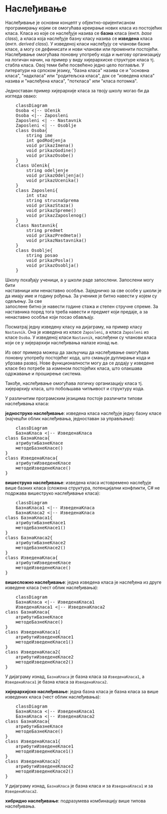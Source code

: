 # Наслеђивање

Наслеђивање је основни концепт у објектно-оријентисаном програмирању којим се
омогућава креирање нових класа из постојећих класа. Класа из које се наслеђује
назива се **базна** класа (енгл. *base class*), а класа која наслеђује базну
класу назива се **изведена** класа (енгл. *derived class*). У изведеној класи
наслеђују се чланови базне класе, а могу се дефинисати и нови чланови или
променити постојећи. Наслеђивање омогућава поновну употребу кода и његову
организацију на логичан начин, на пример у виду хијерархиске структуре класа
тј. стабла класа. Овој теми биће посвећено једно цело поглавље. У литератури
на српском језику, "базна класа" назива се и "основна класа", "надкласа" или
"родитељска класа", док се "изведена класа" назива и "наслеђена класа",
"поткласа" или "класа потомка".

Једноставан пример хијерархије класа за твоју школу могао би да изгледа овако:

<pre class="mermaid">
    classDiagram
    Osoba <|-- Učenik
    Osoba <|-- Zaposleni
    Zaposleni <| -- Nastavnik
    Zaposleni <| -- Osoblje
    class Osoba{
        string ime
        int godRodjenja
        void prikazImena()
        void prikazGodine()
        void prikazOsobe()
    }
    class Učenik{
        string odeljenje
        void prikazOdeljenja()
        void prikazUcenika()
    }
    class Zaposleni{
        int staz
        string strucnaSprema
        void prikazStaza()
        void prikazSpreme()
        void prikazZaposlenog()
    }
    class Nastavnik{
        string predmet
        void prikazPredmeta()
        void prikazNastavnika()
    }
    class Osoblje{
        string posao
        void prikazPosla()
        void prikazOsoblja()
    }
</pre>
<script type="module">
    import mermaid from 'https://cdn.jsdelivr.net/npm/mermaid@10/dist/mermaid.esm.min.mjs';
    mermaid.initialize({ startOnLoad: true });
</script>

Школу похађају ученици, а у школи раде запослени. Запослени могу бити             
наставници или ненаставно особље. Заједничко за све особе у школи је да имају
име и годину рођења. За ученике је битно навести у којем су одељењу. За све                
запослене битно је навести године стажа и степен стручне спреме. За наставника
поред тога треба навести и предмет који предаје, а за ненаставно особље који
посао обављају.

Посматрај једну изведену класу на дијаграму, на пример класу `Nastavnik`. Она
је изведена из класе `Zaposleni`, а класа `Zaposleni` из класе `Osoba`. У
изведеној класи `Nastavnik`, наслеђени су чланови класа који се у хијерархији
наслеђивања налазе изнад ње.

Из овог примера можеш да закључиш да наслеђивање омогућава поновну употребу
постојећег кода, што смањује дуплирање кода и убрзава развој. Нове
функционалности могу да се додају у изведене класе без потребе за изменом
постојећих класа, што олакшава одржавање и проширење система.

Такође, наслеђивање омогућава логичку организацију класа тј. хијерархију класа,
што побољшава читљивост и структуру кода.

У различитим програмским језицима постоје различити типови наслеђивања класа:

**једноструко наслеђивање**: изведена класа наслеђује једну базну класе (најчешћи
облик наслеђивања, једноставан за управљање):

<pre class="mermaid">
    classDiagram
    БазнаКласа <|-- ИзведенаКласа
class БазнаКласа{
    атрибутиБазнеКласе
    методеБазнеКласе()
}
class ИзведенаКласа{
    атрибутиИзведенеКласе
    методеИзведенеКласе()
}
</pre>

**вишеструко наслеђивање**: изведена класа истовремено наслеђује више базних
класа (сложена структура, потенцијални конфликти, C# не подржава вишеструко
наслеђивање класа):

<pre class="mermaid">
    classDiagram
    БазнаКласа1 <|-- ИзведенаКласа
    БазнаКласа2 <|-- ИзведенаКласа
class БазнаКласа1{
    атрибутиБазнеКласе1
    методеБазнеКласе1()
}
class БазнаКласа2{
    атрибутиБазнеКласе2
    методеБазнеКласе2()
}
class ИзведенаКласа{
    атрибутиИзведенеКласе
    методеИзведенеКласе()
}
</pre>

**вишесложно наслеђивање**: једна изведена класа је наслеђена из друге изведене
класа (чест облик наслеђивања):

<pre class="mermaid">
    classDiagram
    БазнаКласа <|-- ИзведенаКласа1
    ИзведенаКласа1 <|-- ИзведенаКласа2
class БазнаКласа{
    атрибутиБазнеКласе
    методеБазнеКласе()
}
class ИзведенаКласа1{
    атрибутиИзведенеКласе1
    методеИзведенеКласе1()
}
class ИзведенаКласа2{
    атрибутиИзведенеКласе2
    методеИзведенеКласе2()
}
</pre>

У дијаграму изнад, `БазнаКласа` је базна класа за `ИзведенаКласа1`, а
`ИзведенаКласа1` је базна класа за `ИзведенаКласа2`.

**хијерархијско наслеђивање**: једна базна класа је базна класа за више
изведених класа (чест облик наслеђивања):

<pre class="mermaid">
    classDiagram
    БазнаКласа <|-- ИзведенаКласа1
    БазнаКласа <|-- ИзведенаКласа2
class БазнаКласа{
    атрибутиБазнеКласе
    методеБазнеКласе()
}
class ИзведенаКласа1{
    атрибутиИзведенеКласе1
    методеИзведенеКласе1()
}
class ИзведенаКласа2{
    атрибутиИзведенеКласе2
    методеИзведенеКласе2()
}
</pre>

У дијаграму изнад, `БазнаКласа` је базна класа и за `ИзведенаКласа1` и за
`ИзведенаКласа2`.

**хибридно наслеђивање**: подразумева комбинацију више типова наслеђивања.



